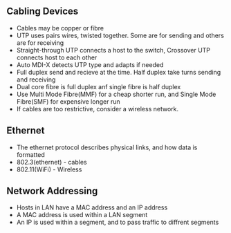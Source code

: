 ## Cabling Devices

* Cables may be copper or fibre
* UTP uses pairs wires, twisted together. Some are for sending and others are for receiving
* Straight-through UTP connects a host to the switch, Crossover UTP connects host to each other
* Auto MDI-X detects UTP type and adapts if needed
* Full duplex send and recieve at the time. Half duplex take turns sending and receiving
* Dual core fibre is full duplex anf single fibre is half duplex
* Use Multi Mode Fibre(MMF) for a cheap shorter run, and Single Mode Fibre(SMF) for expensive longer run
* If cables are too restrictive, consider a wireless network.


## Ethernet

* The ethernet protocol describes physical links, and how data is formatted
* 802.3(ethernet) - cables
* 802.11(WiFi) - Wireless

## Network Addressing

* Hosts in LAN have a MAC address and an IP address
* A MAC address is used within a LAN segment
* An IP is used within a segment, and to pass traffic to diffrent segments